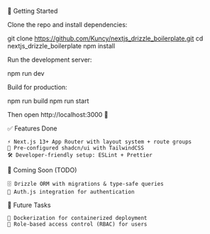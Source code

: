 🚀 Getting Started

Clone the repo and install dependencies:

git clone https://github.com/Kuncy/nextjs_drizzle_boilerplate.git
cd nextjs_drizzle_boilerplate
npm install

Run the development server:

npm run dev

Build for production:

npm run build
npm run start

Then open http://localhost:3000
🚀

✅ Features Done

    ⚡ Next.js 13+ App Router with layout system + route groups
    🎨 Pre-configured shadcn/ui with TailwindCSS
    🛠️ Developer-friendly setup: ESLint + Prettier

🚧 Coming Soon (TODO)

    🗄️ Drizzle ORM with migrations & type-safe queries
    🔑 Auth.js integration for authentication

🔮 Future Tasks

    🐳 Dockerization for containerized deployment
    👥 Role-based access control (RBAC) for users
